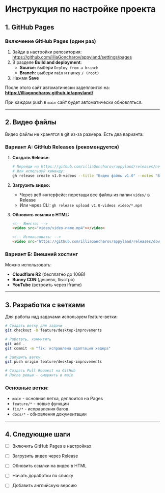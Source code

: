 # Инструкция по настройке проекта

## 1. GitHub Pages

### Включение GitHub Pages (один раз)

1. Зайди в настройки репозитория: https://github.com/illiaGoncharov/appyland/settings/pages
2. В разделе **Build and deployment**:
   - **Source:** выбери `Deploy from a branch`
   - **Branch:** выбери `main` и папку `/ (root)`
3. Нажми **Save**

После этого сайт автоматически задеплоится на:
**https://illiagoncharov.github.io/appyland/**

При каждом push в `main` сайт будет автоматически обновляться.

---

## 2. Видео файлы

Видео файлы не хранятся в git из-за размера. Есть два варианта:

### Вариант A: GitHub Releases (рекомендуется)

1. **Создать Release:**
   ```bash
   # Перейди на https://github.com/illiaGoncharov/appyland/releases/new
   # Или используй команду:
   gh release create v1.0-videos --title "Видео файлы v1.0" --notes "Видео для сайта"
   ```

2. **Загрузить видео:**
   - Через веб-интерфейс: перетащи все файлы из папки `video/` в Release
   - Или через CLI: `gh release upload v1.0-videos video/*.mp4`

3. **Обновить ссылки в HTML:**
   ```html
   <!-- Вместо: -->
   <video src="video/video-name.mp4"></video>
   
   <!-- Использовать: -->
   <video src="https://github.com/illiaGoncharov/appyland/releases/download/v1.0-videos/video-name.mp4"></video>
   ```

### Вариант Б: Внешний хостинг

Можно использовать:
- **Cloudflare R2** (бесплатно до 10GB)
- **Bunny CDN** (дешево, быстро)
- **YouTube** (встроить через iframe)

---

## 3. Разработка с ветками

Для работы над задачами используем feature-ветки:

```bash
# Создать ветку для задачи
git checkout -b feature/desktop-improvements

# Работать, коммитить
git add .
git commit -m "fix: исправлена адаптация хедера"

# Запушить ветку
git push origin feature/desktop-improvements

# Создать Pull Request на GitHub
# После ревью - смержить в main
```

### Основные ветки:

- `main` - основная ветка, деплоится на Pages
- `feature/*` - новые функции
- `fix/*` - исправления багов
- `docs/*` - обновления документации

---

## 4. Следующие шаги

- [ ] Включить GitHub Pages в настройках
- [ ] Загрузить видео через Release
- [ ] Обновить ссылки на видео в HTML
- [ ] Начать доработки по списку
- [ ] Добавить английскую версию

